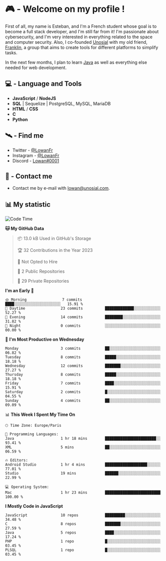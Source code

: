 # 🎮 - Welcome on my profile !
First of all, my name is Esteban, and I'm a French student whose goal is to become a full stack developer, and I'm still far from it!
I'm passionate about cybersecurity, and I'm very interested in everything related to the space and computer security.
Also, I co-founded [Unosial](https://github.com/Unosial) with my old friend, [Franklin](https://github.com/AbaFranklin/), a group that aims to create tools for different platforms to simplify tasks. 

In the next few months, I plan to learn [Java](https://www.java.com/) as well as everything else needed for web development.




## 💻 - Language and Tools
- **JavaScript** / **NodeJS**
- **SQL** | Sequelize | PostgreSQL, MySQL, MariaDB
- **HTML** / **CSS**
- **C**
- **Python**

## 🛰️ - Find me

 - Twitter - [@LowanFr](https://twitter.com/LowanFr/)
 - Instagram - [@LowanFr](https://instagram.com/LowanFr)
 - Discord -  [Lowan#0001](https://unosial.bio/Lowan)
 
## 📡 - Contact me
 - Contact me by e-mail with [lowan@unosial.com](mailto:lowan@unosial.com).

## 📊 My statistic
<!--START_SECTION:waka-->
![Code Time](http://img.shields.io/badge/Code%20Time-574%20hrs%2039%20mins-blue)

**🐱 My GitHub Data** 

> 📦 13.0 kB Used in GitHub's Storage 
 > 
> 🏆 32 Contributions in the Year 2023
 > 
> 🚫 Not Opted to Hire
 > 
> 📜 2 Public Repositories 
 > 
> 🔑 29 Private Repositories 
 > 
**I'm an Early 🐤** 

```text
🌞 Morning                7 commits           ████░░░░░░░░░░░░░░░░░░░░░   15.91 % 
🌆 Daytime                23 commits          █████████████░░░░░░░░░░░░   52.27 % 
🌃 Evening                14 commits          ████████░░░░░░░░░░░░░░░░░   31.82 % 
🌙 Night                  0 commits           ░░░░░░░░░░░░░░░░░░░░░░░░░   00.00 % 
```
📅 **I'm Most Productive on Wednesday** 

```text
Monday                   3 commits           ██░░░░░░░░░░░░░░░░░░░░░░░   06.82 % 
Tuesday                  8 commits           █████░░░░░░░░░░░░░░░░░░░░   18.18 % 
Wednesday                12 commits          ███████░░░░░░░░░░░░░░░░░░   27.27 % 
Thursday                 8 commits           █████░░░░░░░░░░░░░░░░░░░░   18.18 % 
Friday                   7 commits           ████░░░░░░░░░░░░░░░░░░░░░   15.91 % 
Saturday                 2 commits           █░░░░░░░░░░░░░░░░░░░░░░░░   04.55 % 
Sunday                   4 commits           ██░░░░░░░░░░░░░░░░░░░░░░░   09.09 % 
```


📊 **This Week I Spent My Time On** 

```text
🕑︎ Time Zone: Europe/Paris

💬 Programming Languages: 
Java                     1 hr 18 mins        ███████████████████████░░   93.41 % 
XML                      5 mins              ██░░░░░░░░░░░░░░░░░░░░░░░   06.59 % 

🔥 Editors: 
Android Studio           1 hr 4 mins         ███████████████████░░░░░░   77.01 % 
Studio                   19 mins             ██████░░░░░░░░░░░░░░░░░░░   22.99 % 

💻 Operating System: 
Mac                      1 hr 23 mins        █████████████████████████   100.00 % 
```

**I Mostly Code in JavaScript** 

```text
JavaScript               10 repos            █████████░░░░░░░░░░░░░░░░   34.48 % 
C                        8 repos             ███████░░░░░░░░░░░░░░░░░░   27.59 % 
Java                     5 repos             ████░░░░░░░░░░░░░░░░░░░░░   17.24 % 
PHP                      1 repo              █░░░░░░░░░░░░░░░░░░░░░░░░   03.45 % 
PLSQL                    1 repo              █░░░░░░░░░░░░░░░░░░░░░░░░   03.45 % 
```




<!--END_SECTION:waka-->

